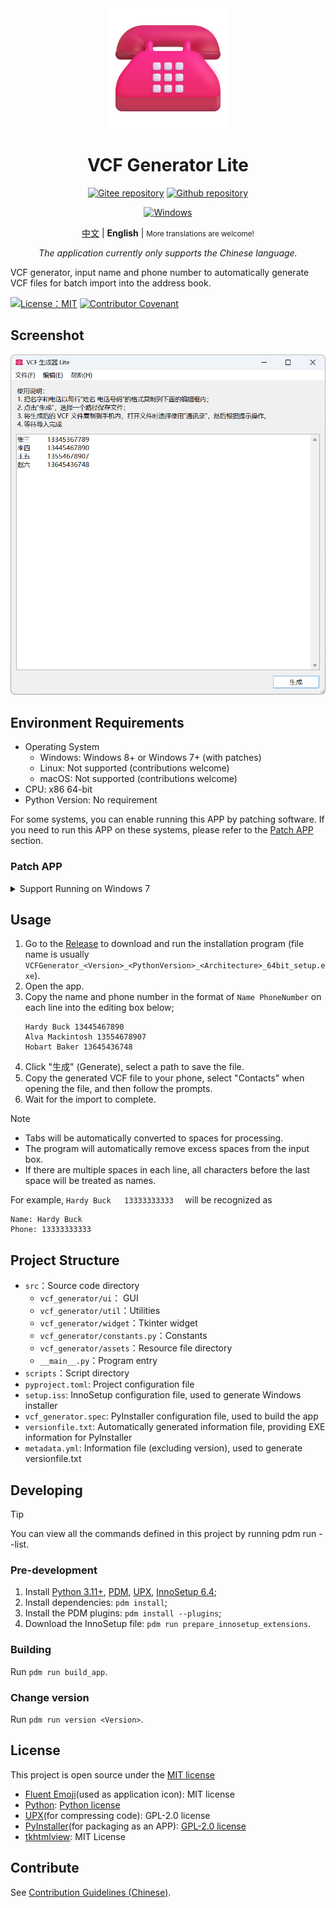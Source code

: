 <div align="center">
<img src="./docs/images/icon.png" width="192"/>

# VCF Generator Lite

[![Gitee repository](https://img.shields.io/badge/Gitee-repository-C71D23?logo=gitee)](https://gitee.com/HelloTool/VCFGeneratorLiteForTkinter)
[![Github repository](https://img.shields.io/badge/Github-repository-0969da?logo=github)](https://github.com/HelloTool/VCFGeneratorLiteForTkinter)

[![Windows](https://img.shields.io/badge/Windows-exe-%232863C5?logo=windows)][ReleaseInGitee]

[中文](./README.zh.md) |
**English** |
<small>More translations are welcome!</small>

_The application currently only supports the Chinese language._

</div>

VCF generator, input name and phone number to automatically generate VCF files for batch import into the address book.

[![License：MIT](https://img.shields.io/badge/license-MIT-green)](./LICENSE)
[![Contributor Covenant](https://img.shields.io/badge/Contributor%20Covenant-2.1-4baaaa.svg)](./CODE_OF_CONDUCT.md)

## Screenshot

<img src="./docs/images/screenshots/Snipaste_2025-01-13_06-08-40.png" width="600" alt="Snipaste_2025-01-13_06-08-40.png" />

## Environment Requirements

- Operating System
    - Windows: Windows 8+ or Windows 7+ (with patches)
    - Linux: Not supported (contributions welcome)
    - macOS: Not supported (contributions welcome)
- CPU: x86 64-bit
- Python Version: No requirement

For some systems, you can enable running this APP by patching software. If you need to run this APP on these systems, please refer to the [Patch APP](#patch-app) section.

### Patch APP

<details>
<summary>Support Running on Windows 7</summary>

1. Download `python313.dll` and `api-ms-win-core-path-l1-1-0.dll` compatible with Windows 7;
    - You can choose to download these two files from the [PythonWin7](https://github.com/adang1345/PythonWin7) repository.
2. Install the software, go to the `_internal` directory in the installation folder, and overwrite the above two DLLs.

</details>

## Usage

1. Go to the [Release][ReleaseInGitee] to download and run the installation program (file name is usually
   `VCFGenerator_<Version>_<PythonVersion>_<Architecture>_64bit_setup.exe`).
2. Open the app.
3. Copy the name and phone number in the format of `Name PhoneNumber` on each line into the editing box below;
    ```text
    Hardy Buck 13445467890
    Alva Mackintosh 13554678907
    Hobart Baker 13645436748
    ```
4. Click "生成" (Generate), select a path to save the file.
5. Copy the generated VCF file to your phone, select "Contacts" when opening the file, and then follow the prompts.
6. Wait for the import to complete.

> [!NOTE]
>
> - Tabs will be automatically converted to spaces for processing.
> - The program will automatically remove excess spaces from the input box.
> - If there are multiple spaces in each line, all characters before the last space will be treated as names.
>
> For example, ` Hardy Buck   13333333333   ` will be recognized as
> ```text
> Name: Hardy Buck
> Phone: 13333333333
> ```

## Project Structure

- `src`：Source code directory
    - `vcf_generator/ui`： GUI
    - `vcf_generator/util`：Utilities
    - `vcf_generator/widget`：Tkinter widget
    - `vcf_generator/constants.py`：Constants
    - `vcf_generator/assets`：Resource file directory
    - `__main__.py`：Program entry
- `scripts`：Script directory
- `pyproject.toml`: Project configuration file
- `setup.iss`: InnoSetup configuration file, used to generate Windows installer
- `vcf_generator.spec`: PyInstaller configuration file, used to build the app
- `versionfile.txt`: Automatically generated information file, providing EXE information for PyInstaller
- `metadata.yml`: Information file (excluding version), used to generate versionfile.txt

## Developing

> [!TIP]
>
> You can view all the commands defined in this project by running pdm run --list.

### Pre-development

1. Install [Python 3.11+](https://www.python.org/), [PDM](https://pdm-project.org/zh-cn/latest/), [UPX](https://upx.github.io/), [InnoSetup 6.4](https://jrsoftware.org/isinfo.php);
2. Install dependencies: `pdm install`;
3. Install the PDM plugins: `pdm install --plugins`;
4. Download the InnoSetup file: `pdm run prepare_innosetup_extensions`.

### Building

Run `pdm run build_app`.

### Change version

Run `pdm run version <Version>`.

## License

This project is open source under the [MIT license](./LICENSE)

- [Fluent Emoji](https://github.com/microsoft/fluentui-emoji)(used as application icon): MIT license
- [Python](https://www.python.org/): [Python license](https://docs.python.org/3/license.html)
- [UPX](https://upx.github.io/)(for compressing code): GPL-2.0 license
- [PyInstaller](https://pyinstaller.org/en/stable/)(for packaging as an APP): [GPL-2.0 license](https://pyinstaller.org/en/stable/license.html)
- [tkhtmlview](https://github.com/bauripalash/tkhtmlview): MIT License

## Contribute

See [Contribution Guidelines (Chinese)](./CONTRIBUTING.zh.md).

[ReleaseInGitee]: https://gitee.com/HelloTool/VCFGeneratorLiteForTkinter/releases/latest
